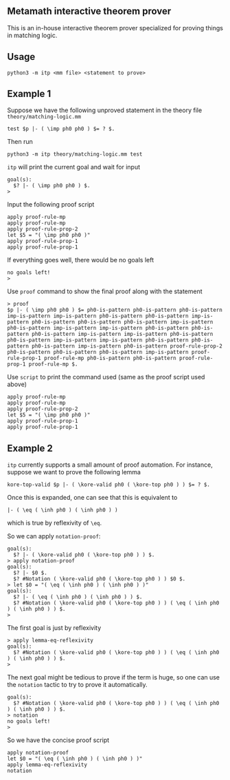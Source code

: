 Metamath interactive theorem prover
---

This is an in-house interactive theorem prover specialized
for proving things in matching logic.

## Usage

```
python3 -m itp <mm file> <statement to prove>
```

## Example 1

Suppose we have the following unproved statement in the theory file `theory/matching-logic.mm`
```
test $p |- ( \imp ph0 ph0 ) $= ? $.
```

Then run
```
python3 -m itp theory/matching-logic.mm test
```

`itp` will print the current goal and wait for input
```
goal(s):
  $? |- ( \imp ph0 ph0 ) $.
> 
```

Input the following proof script
```
apply proof-rule-mp
apply proof-rule-mp
apply proof-rule-prop-2
let $5 = "( \imp ph0 ph0 )"
apply proof-rule-prop-1
apply proof-rule-prop-1
```

If everything goes well, there would be no goals left
```
no goals left!
> 
```

Use `proof` command to show the final proof along with the statement
```
> proof
$p |- ( \imp ph0 ph0 ) $= ph0-is-pattern ph0-is-pattern ph0-is-pattern imp-is-pattern imp-is-pattern ph0-is-pattern ph0-is-pattern imp-is-pattern ph0-is-pattern ph0-is-pattern ph0-is-pattern imp-is-pattern ph0-is-pattern imp-is-pattern imp-is-pattern ph0-is-pattern ph0-is-pattern ph0-is-pattern imp-is-pattern imp-is-pattern ph0-is-pattern ph0-is-pattern imp-is-pattern imp-is-pattern ph0-is-pattern ph0-is-pattern ph0-is-pattern imp-is-pattern ph0-is-pattern proof-rule-prop-2 ph0-is-pattern ph0-is-pattern ph0-is-pattern imp-is-pattern proof-rule-prop-1 proof-rule-mp ph0-is-pattern ph0-is-pattern proof-rule-prop-1 proof-rule-mp $.
```

Use `script` to print the command used (same as the proof script used above)
```
apply proof-rule-mp
apply proof-rule-mp
apply proof-rule-prop-2
let $5 = "( \imp ph0 ph0 )"
apply proof-rule-prop-1
apply proof-rule-prop-1
```

## Example 2

`itp` currently supports a small amount of proof automation.
For instance, suppose we want to prove the following lemma
```
kore-top-valid $p |- ( \kore-valid ph0 ( \kore-top ph0 ) ) $= ? $.
```

Once this is expanded, one can see that this is equivalent to
```
|- ( \eq ( \inh ph0 ) ( \inh ph0 ) )
```
which is true by reflexivity of `\eq`.

So we can apply `notation-proof`:
```
goal(s):
  $? |- ( \kore-valid ph0 ( \kore-top ph0 ) ) $.
> apply notation-proof
goal(s):
  $? |- $0 $.
  $? #Notation ( \kore-valid ph0 ( \kore-top ph0 ) ) $0 $.
> let $0 = "( \eq ( \inh ph0 ) ( \inh ph0 ) )"
goal(s):
  $? |- ( \eq ( \inh ph0 ) ( \inh ph0 ) ) $.
  $? #Notation ( \kore-valid ph0 ( \kore-top ph0 ) ) ( \eq ( \inh ph0 ) ( \inh ph0 ) ) $.
> 
```

The first goal is just by reflexivity
```
> apply lemma-eq-reflexivity
goal(s):
  $? #Notation ( \kore-valid ph0 ( \kore-top ph0 ) ) ( \eq ( \inh ph0 ) ( \inh ph0 ) ) $.
> 
```

The next goal might be tedious to prove if the term is huge,
so one can use the `notation` tactic to try to prove it
automatically.
```
goal(s):
  $? #Notation ( \kore-valid ph0 ( \kore-top ph0 ) ) ( \eq ( \inh ph0 ) ( \inh ph0 ) ) $.
> notation
no goals left!
> 
```

So we have the concise proof script
```
apply notation-proof
let $0 = "( \eq ( \inh ph0 ) ( \inh ph0 ) )"
apply lemma-eq-reflexivity
notation
```
